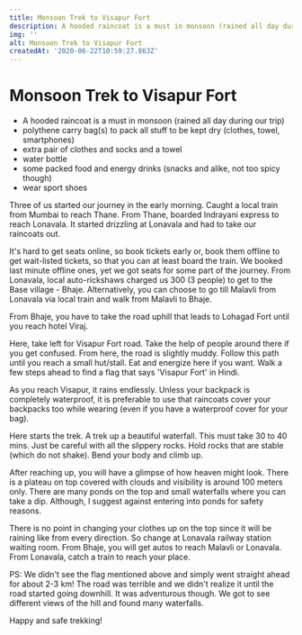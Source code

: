 ```yaml
---
title: Monsoon Trek to Visapur Fort
description: A hooded raincoat is a must in monsoon (rained all day during our trip)
img: ''
alt: Monsoon Trek to Visapur Fort
createdAt: '2020-06-22T10:59:27.863Z'
---
```


# Monsoon Trek to Visapur Fort

- A hooded raincoat is a must in monsoon (rained all day during our trip)
- polythene carry bag(s) to pack all stuff to be kept dry (clothes, towel, smartphones)
- extra pair of clothes and socks and a towel
- water bottle
- some packed food and energy drinks (snacks and alike, not too spicy though)
- wear sport shoes

Three of us started our journey in the early morning. Caught a local train from Mumbai to reach Thane. From Thane, boarded Indrayani express to reach Lonavala. It started drizzling at Lonavala and had to take our raincoats out.

It's hard to get seats online, so book tickets early or, book them offline to get wait-listed tickets, so that you can at least board the train. We booked last minute offline ones, yet we got seats for some part of the journey. From Lonavala, local auto-rickshaws charged us 300 (3 people) to get to the Base village - Bhaje. Alternatively, you can choose to go till Malavli from Lonavala via local train and walk from Malavli to Bhaje.

From Bhaje, you have to take the road uphill that leads to Lohagad Fort until you reach hotel Viraj.

Here, take left for Visapur Fort road. Take the help of people around there if you get confused. From here, the road is slightly muddy. Follow this path until you reach a small hut/stall. Eat and energize here if you want. Walk a few steps ahead to find a flag that says 'Visapur Fort' in Hindi.

As you reach Visapur, it rains endlessly. Unless your backpack is completely waterproof, it is preferable to use that raincoats cover your backpacks too while wearing (even if you have a waterproof cover for your bag).

Here starts the trek. A trek up a beautiful waterfall. This must take 30 to 40 mins. Just be careful with all the slippery rocks. Hold rocks that are stable (which do not shake). Bend your body and climb up.

After reaching up, you will have a glimpse of how heaven might look. There is a plateau on top covered with clouds and visibility is around 100 meters only. There are many ponds on the top and small waterfalls where you can take a dip. Although, I suggest against entering into ponds for safety reasons.

There is no point in changing your clothes up on the top since it will be raining like from every direction. So change at Lonavala railway station waiting room. From Bhaje, you will get autos to reach Malavli or Lonavala. From Lonavala, catch a train to reach your place.

PS: We didn't see the flag mentioned above and simply went straight ahead for about 2-3 km! The road was terrible and we didn't realize it until the road started going downhill. It was adventurous though. We got to see different views of the hill and found many waterfalls.

Happy and safe trekking!
